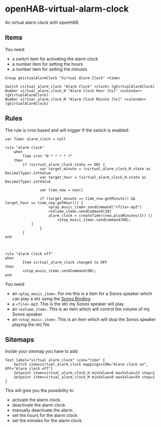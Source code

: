 # openHAB-virtual-alarm-clock
An virtual alarm clock with openHAB.

## Items

You need:

* a switch item for activating the alarm clock
* a number item for setting the hours
* a number item for setting the minutes

```
Group gVirtualAlarmClock "Virtual Alarm Clock" <time>

Switch virtual_alarm_clock "Alarm Clock" <clock> (gVirtualAlarmClock)
Number virtual_alarm_clock_H "Alarm Clock Hour [%s]" <calendar> (gVirtualAlarmClock)
Number virtual_alarm_clock_M "Alarm Clock Minute [%s]" <calendar> (gVirtualAlarmClock)
```

## Rules

The rule is cron based and will trigger if the switch is enabled:

```
var Timer alarm_clock = null

rule "alarm clock"
    when
        Time cron "0 * * * * ?"
    then
        if (virtual_alarm_clock.state == ON) {
                var target_minute = (virtual_alarm_clock_M.state as DecimalType).intValue
                var target_hour = (virtual_alarm_clock_H.state as DecimalType).intValue

                var time_now = now()

                if (target_minute == time_now.getMinute() && target_hour == time_now.getHour()) {
                    <play_music_item>.sendCommand("<file>.mp3")
                    <volume_item>.sendCommand(30)
                    alarm_clock = createTimer(now.plusMinutes(3)) [|
                        <stop_music_item>.sendCommand(ON);
            ]
                }
        }
end



rule "alarm clock off"
when
        Item virtual_alarm_clock changed to OFF
then
        <stop_music_item>.sendCommand(ON);
end
```

You need:

* an `<play_music_item>`. For me this is a item for a Sonos speaker which can play a `URI` using the [Sonos Binding](https://www.openhab.org/addons/bindings/sonos/).
* a `<file>.mp3`. This is the `URI` my Sonos speaker will play.
* an `<volume_item>`. This is an item which will control the volume of my Sonos speaker.
* an `<stop_music_item>`. This is an item which will stop the Sonos speaker playing the `URI` file.

## Sitemaps

Inside your sitemap you have to add:

```
Text label="virtual alarm clock" icon="time" {
    Switch item=virtual_alarm_clock mappings=[ON="Alarm clock on", OFF="Alarm clock off"]
    Setpoint item=virtual_alarm_clock_H minValue=0 maxValue=23 step=1
    Setpoint item=virtual_alarm_clock_M minValue=0 maxValue=59 step=1
}
```

This will give you the possibility to

* activate the alarm clock.
* deactivate the alarm clock.
* manually deactivate the alarm.
* set the hours for the alarm clock.
* set the minutes for the alarm clock.
